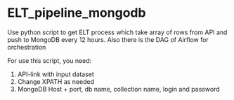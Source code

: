 # ELT_pipeline_mongodb
Use python script to get ELT process which take array of rows from API and push to MongoDB every 12 hours.
Also there is the DAG of Airflow for orchestration

For use this script, you need:

1. API-link with input dataset
2. Change XPATH as needed
3. MongoDB Host + port, db name, collection name, login and password
